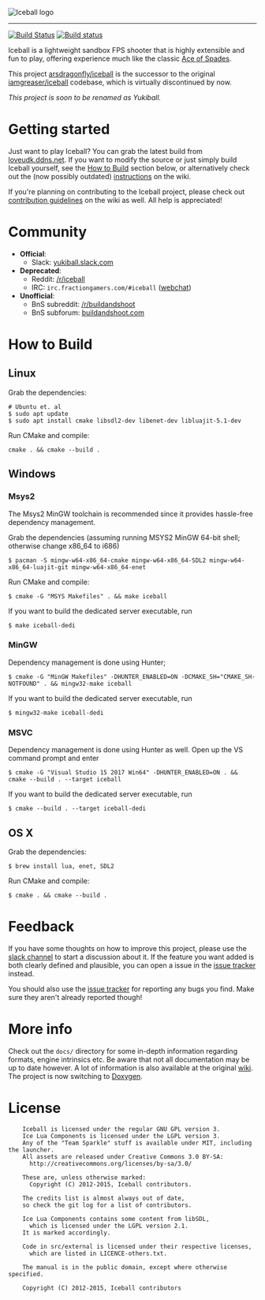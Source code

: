 ![Iceball logo](https://raw.githubusercontent.com/iamgreaser/iceball/master/pkg/iceball/gfx/splash_logo.png)

----------------

[![Build Status](https://travis-ci.org/arsdragonfly/iceball.svg?branch=dev)](https://travis-ci.org/arsdragonfly/iceball)
[![Build status](https://ci.appveyor.com/api/projects/status/pb4eg5y0jm95iftr?svg=true)](https://ci.appveyor.com/project/arsdragonfly/iceball)

Iceball is a lightweight sandbox FPS shooter that is highly extensible and fun to play, offering experience much like the classic [Ace of Spades](http://en.wikipedia.org/wiki/Ace_of_Spades_(video_game)).

This project [arsdragonfly/iceball](https://github.com/arsdragonfly/iceball) is the successor to the original [iamgreaser/iceball](https://github.com/iamgreaser/iceball) codebase, which is virtually discontinued by now.

*This project is soon to be renamed as Yukiball.*

# Getting started

Just want to play Iceball? You can grab the latest build from [loveudk.ddns.net](http://loveudk.ddns.net/iceball.zip). If you want to modify the source or just simply build Iceball yourself, see the [How to Build](#how-to-build) section below, or alternatively check out the (now possibly outdated) [instructions](https://github.com/iamgreaser/iceball/wiki/Building) on the wiki.

If you're planning on contributing to the Iceball project, please check out [contribution guidelines](https://github.com/iamgreaser/iceball/wiki/Helping-out) on the wiki as well. All help is appreciated!

# Community

-   **Official**:
    -   Slack: [yukiball.slack.com](https://yukiball.slack.com)
-   **Deprecated**:
    -   Reddit: [/r/iceball](http://reddit.com/r/iceball)
    -   IRC: `irc.fractiongamers.com/#iceball` ([webchat](http://webchat.fractiongamers.com/?channels=iceball))
-   **Unofficial**:
    -   BnS subreddit: [/r/buildandshoot](http://reddit.com/r/buildandshoot)
    -   BnS subforum: [buildandshoot.com](http://www.buildandshoot.com/viewforum.php?f=84)

# How to Build

## Linux

Grab the dependencies:

```
# Ubuntu et. al
$ sudo apt update
$ sudo apt install cmake libsdl2-dev libenet-dev libluajit-5.1-dev
```

Run CMake and compile:

```
cmake . && cmake --build .
```

## Windows

### Msys2

The Msys2 MinGW toolchain is recommended since it provides hassle-free dependency management.

Grab the dependencies (assuming running MSYS2 MinGW 64-bit shell; otherwise change x86_64 to i686)

```
$ pacman -S mingw-w64-x86_64-cmake mingw-w64-x86_64-SDL2 mingw-w64-x86_64-luajit-git mingw-w64-x86_64-enet
```

Run CMake and compile:

```
$ cmake -G "MSYS Makefiles" . && make iceball
```

If you want to build the dedicated server executable, run

```
$ make iceball-dedi
```

### MinGW

Dependency management is done using Hunter;

```
$ cmake -G "MinGW Makefiles" -DHUNTER_ENABLED=ON -DCMAKE_SH="CMAKE_SH-NOTFOUND" . && mingw32-make iceball
```

If you want to build the dedicated server executable, run

```
$ mingw32-make iceball-dedi
```

### MSVC

Dependency management is done using Hunter as well. Open up the VS command prompt and enter

```
$ cmake -G "Visual Studio 15 2017 Win64" -DHUNTER_ENABLED=ON . && cmake --build . --target iceball
```

If you want to build the dedicated server executable, run

```
$ cmake --build . --target iceball-dedi
```

## OS X

Grab the dependencies:

```
$ brew install lua, enet, SDL2
```

Run CMake and compile:

```
$ cmake . && cmake --build .
```

# Feedback

If you have some thoughts on how to improve this project, please use the [slack channel](https://yukiball.slack.com) to start a discussion about it. If the feature you want added is both clearly defined and plausible, you can open a issue in the [issue tracker](https://github.com/arsdragonfly/iceball/issues) instead.

You should also use the [issue tracker](https://github.com/arsdragonfly/iceball/issues) for reporting any bugs you find. Make sure they aren't already reported though!

# More info

Check out the `docs/` directory for some in-depth information regarding formats, engine intrinsics etc. Be aware that not all documentation may be up to date however. A lot of information is also available at the original [wiki](https://github.com/iamgreaser/iceball/wiki).
The project is now switching to [Doxygen](http://www.doxygen.org/).

# License

```
    Iceball is licensed under the regular GNU GPL version 3.
    Ice Lua Components is licensed under the LGPL version 3.
    Any of the "Team Sparkle" stuff is available under MIT, including the launcher.
    All assets are released under Creative Commons 3.0 BY-SA:
      http://creativecommons.org/licenses/by-sa/3.0/

    These are, unless otherwise marked:
      Copyright (C) 2012-2015, Iceball contributors.

    The credits list is almost always out of date,
    so check the git log for a list of contributors.

    Ice Lua Components contains some content from libSDL,
      which is licensed under the LGPL version 2.1.
    It is marked accordingly.

    Code in src/external is licensed under their respective licenses,
      which are listed in LICENCE-others.txt.

    The manual is in the public domain, except where otherwise specified.

    Copyright (C) 2012-2015, Iceball contributors
```
